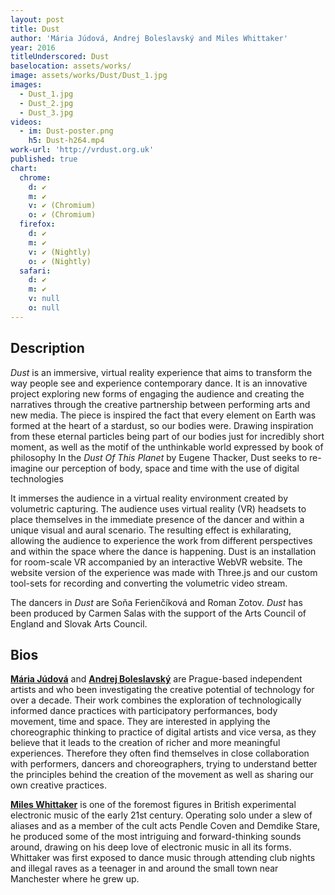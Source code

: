 ```yaml
---
layout: post
title: Dust
author: 'Mária Júdová, Andrej Boleslavský and Miles Whittaker'
year: 2016
titleUnderscored: Dust
baselocation: assets/works/
image: assets/works/Dust/Dust_1.jpg
images:
  - Dust_1.jpg
  - Dust_2.jpg
  - Dust_3.jpg
videos:
  - im: Dust-poster.png
    h5: Dust-h264.mp4
work-url: 'http://vrdust.org.uk'
published: true
chart:
  chrome:
    d: ✔
    m: ✔
    v: ✔ (Chromium)
    o: ✔ (Chromium)
  firefox:
    d: ✔
    m: ✔
    v: ✔ (Nightly)
    o: ✔ (Nightly)
  safari:
    d: ✔
    m: ✔
    v: null
    o: null
---
```


## Description
*Dust* is an immersive, virtual reality experience that aims to transform the way people see and experience contemporary dance. It is an innovative project exploring new forms of engaging the audience and creating the narratives through the creative partnership between performing arts and new media. The piece is inspired the fact that every element on Earth was formed at the heart of a stardust, so our bodies were. Drawing inspiration from these eternal particles being part of our bodies just for incredibly short moment, as well as the motif of the unthinkable world expressed by book of philosophy In the *Dust Of This Planet* by Eugene Thacker, Dust seeks to re-imagine our perception of body, space and time with the use of digital technologies

It immerses the audience in a virtual reality environment created by volumetric capturing. The audience uses virtual reality (VR) headsets to place themselves in the immediate presence of the dancer and within a unique visual and aural scenario. The resulting effect is exhilarating, allowing the audience to experience the work from different perspectives and within the space where the dance is happening. Dust is an installation for room-scale VR accompanied by an interactive WebVR website. The website version of the experience was made with Three.js and our custom tool-sets for recording and converting the volumetric video stream.

The dancers in *Dust* are Soňa Ferienčíková and Roman Zotov. *Dust* has been produced by Carmen Salas with the support of the Arts Council of England and Slovak Arts Council.

## Bios	
**[Mária Júdová](http://mariajudova.net/)** and **[Andrej Boleslavský](http://id144.org)** are Prague-based independent artists and who been investigating the creative potential of technology for over a decade. Their work combines the exploration of technologically informed dance practices with participatory performances, body movement, time and space. They are interested in applying the choreographic thinking to practice of digital artists and vice versa, as they believe that it leads to the creation of richer and more meaningful experiences. Therefore they often find themselves in close collaboration with performers, dancers and choreographers, trying to understand better the principles behind the creation of the movement as well as sharing our own creative practices. 

**[Miles Whittaker](http://modern-love.co.uk/)** is one of the foremost figures in British experimental electronic music of the early 21st century. Operating solo under a slew of aliases and as a member of the cult acts Pendle Coven and Demdike Stare, he produced some of the most intriguing and forward-thinking sounds around, drawing on his deep love of electronic music in all its forms. Whittaker was first exposed to dance music through attending club nights and illegal raves as a teenager in and around the small town near Manchester where he grew up.
